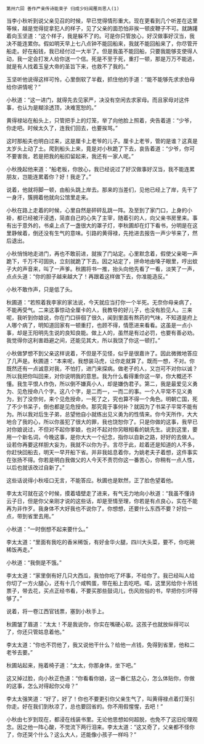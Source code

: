     第卅六回 善作严亲传诗能束子 归成少妇闻雁尚思人(1) 

   当李小秋听到说父亲见召的时候，早已觉得情形重大。现在更看到几个听差在这里等候，越是觉得捉拿犯人的样子，见了父亲的面恐怕非挨一顿皮鞭子不可。就踌躇着向玉坚道：“这个样子，我是躲不了的。可是你只管放心，好汉做事好汉当，我决不能连累你。假如明天早上七八点钟不能回船来，我就不能回船来了，你尽管开船走。好在船钱，我已经付过一大半了。但是我虽不能回船，只要我能够支使得人动，我一定会打发人给你送一个信。死是不至于死，重打一顿，那是万万不能逃，就是有人找着玉皇大帝的圣旨下来，也救不了我的。”

   玉坚听他说得这样可怜，心里倒软了半截，抓住他的手道：“能不能够先求求伯母给你讲情呢？”

   小秋道：“这一进门，就得先去见家严，决没有空闲去求家母。而且家母对这件事，也认为是糊涂透顶，决难宽恕的。”

   黄得禄站在船头上，只管把手上的灯笼，举了向他脸上照着，央告着道：“少爷，你走吧。时候太久了，连我们回去，也要挨骂。”

   这时那船夫也明白过来，这是厘卡上老爷的儿子。厘卡上老爷，管的是谁？这真是太岁头上动了土。爬到船头上来，竟是对小秋跪了下去，哀告着道：“少爷，你可不要害我，若是把我的船扣留起来，我还有一家人呢。”

   小秋挽起他来道：“船老板，你放心，我已经说过了好汉做事好汉当，我不能连累朋友，岂能连累着你？好！我走了。”

   说着，他就将脚一顿，由船头跳上岸去。那来的当差们，见他已经上了岸，先干了一身汗，簇拥着他就向公馆里走来。

   小秋在路上走着的时候，心里自然是砰砰乱跳一阵。及至到了家门口，上身的小褂，都已经被汗浸透，简直自己的心失了主宰，随着引的人，向父亲书房里来。事有出于意外的，书桌上点了一盏很大的罩子灯，李秋圃却在灯下看书，分明是在这里静候着，倒还没有生气的意味。引路的黄得禄，先抢进去报告一声少爷来了，然后退出。

   小秋悄悄地走进门，再也不敢前进，就挨了门站定。心里默念着，假使父亲喝一声跪下，千万不可固执，立刻就跪了下去。因之站定了，拼命地由嗓子眼里，哼出蚊子大的声音来，叫了一声爹。秋圃将书一推，抬头向他先看了一看，淡笑了一声，点点头道：“你的胆子越来越大了！再跟着这样做下去，你准能造反。”

   小秋不敢作声，只是低了头。

   秋圃道：“若照着我李家的家法说，今天就应当打你一个半死。无奈你母亲病了，不能再受气。二来这事惊动全厘卡的人，我教导的好儿子，也没有脸见人。三来呢，我听到你娘说，你在门口徘徊了很久，闻到里面有熬药的气味，不知道是府上人哪个病了，明知道回家有一顿重打，也顾不得，情愿进来看看。这虽是一点小事，却是王阳明先生说的良知良能。做上人的，虽然是有过必罚，也要有善必劝。我觉得你这利害趋避之间，还能见其大，所以我饶了你这一顿打。”

   小秋做梦想不到父亲这样说着，不但是不见怪，似乎是很嘉许了。因此微微地答应了几声是。秋圃道：“本来呢，我想装马虎，让你走就算了。既而一想，不对。你既然还有一点诚意对我，不怕打，进门来探病。做老子的人，又岂可不对你以诚？所以我把你叫回来，对你说明我的意思。我为什么看得重你这一举，你大概还不懂。我生平恨人作伪，所以倒不嫌真小人，却是嫌伪君子。第二，我是最爱见义勇为、见危授命八个字。这八个字，是二而一，一而二的事。一个人平常不见义勇为，到了没奈何，来个见危授命，一死了之，究也算不得一个角色。明朝亡国，死了不少书呆子，倒也都是见危授命。那究竟于事何补？就因为了书呆子平常不能有为。所以我对后生子弟，总望他自小就练出见义勇为的性情来。你今天所作，大大地合了我的心，所以你虽犯了很大的罪，我也饶恕你了。只是你做的这事，我早已对你娘说过，不但对不起你爹娘，也对不起对你另眼相看的姚先生。说到这里，要用一个新名词，今晚这事，是你大大一个纪念，指你以自新之路，好好的去做人。设若你再要这样胆大妄为，我就不以你为子。言尽于此，趁着还是知道的人不多，你赶快回船去，明天一早开船下省。并非我姑息着你，为姚老夫子着想，这件事实在张扬不得。你若是明白我做父的人今天不责罚你这一番苦心，你稍有一点人性，以后也就该改过自新了。”

   这些话说得小秋哑口无言，不能答应。秋圃也是默然，正了脸色望着他。

   李太太可就在这个时候，摸着墙壁走了进来，有气无力地向小秋道：“我虽不懂诗云子日，但是你父亲刚才说的这些话，却是至情至理，你若是有点良心，实在不能再为非作歹。我身体不大好我也不说你了。你想想，还要什么东西不要？好捡一点，带到省里去用。”

   小秋道：“一时倒想不起来要什么。”

   李太太道：“里面有我吃的香米稀饭，有好金华火腿，四川大头菜，要不，你吃碗稀饭再走。”

   小秋道：“我倒是不饿。”

   李太太道：“家里倒有好几只大西瓜，我怕你吃了坏事，不给你了。我已经叫人给你切了一方火腿心，还有十几个咸鸭蛋，带在船上去吃吧。喏，这里另给你十吊钱票子，带去花，买点正经书看，不要买那些鼓词儿，伤风败俗的书，早把你引坏得够了。”

   说着，将一卷江西官钱票，塞到小秋手上。

   秋圃皱了眉道：“太太！不是我说你，你实在嘴硬心软。这孩子也就放纵得可以了，你还只管姑息着他。”

   李太太道：“你也不罚他了，我又说他干什么？给他一点钱，免得到省里，他和二老爷去要。”

   秋圃站起来，拖着椅子道：“太太，你那身体，坐下吧。”

   这又掉过脸，向小秋正色道：“你看看你娘，这一番仁慈之心，怎么体贴你，你做的这事，怎么对得起你父母？”

   李太太强笑道：“好了，好了！你也不要更引你父亲生气了，叫黄得禄点着灯笼引你走。好在我们到秋凉了，总也要回省的。你不用假惺惺，去吧！”

   小秋由七岁到现在，都浸在线装书里。无论他思想如何超脱，也免不了这旧伦理观念。因之他一阵心酸，不觉流下两行泪来。李太太道：“这又奇了，父亲都不怪你了，你还哭个什么？这么大人，还能像小孩子一样吗？”


